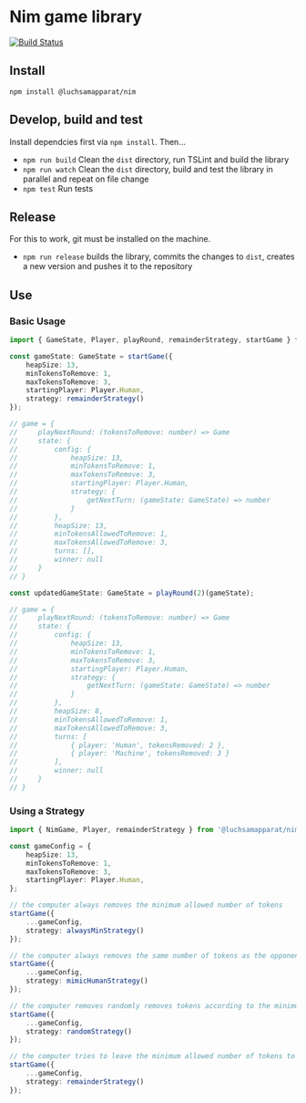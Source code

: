 # Nim game library

[![Build Status](https://travis-ci.org/luchsamapparat/nim.svg?branch=master)](https://travis-ci.org/luchsamapparat/nim)

## Install

```
npm install @luchsamapparat/nim
```

## Develop, build and test

Install dependcies first via `npm install`. Then...

* `npm run build` Clean the `dist` directory, run TSLint and build the library
* `npm run watch` Clean the `dist` directory, build and test the library in parallel and repeat on file change
* `npm test` Run tests

## Release

For this to work, git must be installed on the machine.

* `npm run release` builds the library, commits the changes to `dist`, creates a new version and pushes it to the repository

## Use

### Basic Usage

```ts
import { GameState, Player, playRound, remainderStrategy, startGame } from '@luchsamapparat/nim';

const gameState: GameState = startGame({
    heapSize: 13,
    minTokensToRemove: 1,
    maxTokensToRemove: 3,
    startingPlayer: Player.Human,
    strategy: remainderStrategy()
});

// game = {
//     playNextRound: (tokensToRemove: number) => Game
//     state: {
//         config: {
//             heapSize: 13,
//             minTokensToRemove: 1,
//             maxTokensToRemove: 3,
//             startingPlayer: Player.Human,
//             strategy: {
//                 getNextTurn: (gameState: GameState) => number
//             }
//         },
//         heapSize: 13,
//         minTokensAllowedToRemove: 1,
//         maxTokensAllowedToRemove: 3,
//         turns: [],
//         winner: null
//     }
// }

const updatedGameState: GameState = playRound(2)(gameState);

// game = {
//     playNextRound: (tokensToRemove: number) => Game
//     state: {
//         config: {
//             heapSize: 13,
//             minTokensToRemove: 1,
//             maxTokensToRemove: 3,
//             startingPlayer: Player.Human,
//             strategy: {
//                 getNextTurn: (gameState: GameState) => number
//             }
//         },
//         heapSize: 8,
//         minTokensAllowedToRemove: 1,
//         maxTokensAllowedToRemove: 3,
//         turns: [
//             { player: 'Human', tokensRemoved: 2 },
//             { player: 'Machine', tokensRemoved: 3 }
//         ],
//         winner: null
//     }
// }
```

### Using a Strategy

```ts
import { NimGame, Player, remainderStrategy } from '@luchsamapparat/nim';

const gameConfig = {
    heapSize: 13,
    minTokensToRemove: 1,
    maxTokensToRemove: 3,
    startingPlayer: Player.Human,
};

// the computer always removes the minimum allowed number of tokens
startGame({
    ...gameConfig,
    strategy: alwaysMinStrategy()
});

// the computer always removes the same number of tokens as the opponent did 
startGame({
    ...gameConfig,
    strategy: mimicHumanStrategy()
});

// the computer removes randomly removes tokens according to the minimum and maximun allowed number of tokens
startGame({
    ...gameConfig,
    strategy: randomStrategy()
});

// the computer tries to leave the minimum allowed number of tokens to the opponent in the last round
startGame({
    ...gameConfig,
    strategy: remainderStrategy()
});
```
